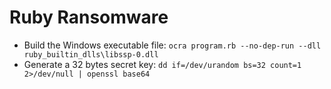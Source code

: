 # Ruby Ransomware

* Build the Windows executable file: `ocra program.rb --no-dep-run --dll ruby_builtin_dlls\libssp-0.dll`
* Generate a 32 bytes secret key: `dd if=/dev/urandom bs=32 count=1 2>/dev/null | openssl base64`

